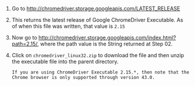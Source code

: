01. Go to http://chromedriver.storage.googleapis.com/LATEST_RELEASE
02. This returns the latest release of Google ChromeDriver Executable. As of 
    when this file was written, that value is `2.15`
03. Now go to http://chromedriver.storage.googleapis.com/index.html?path=2.15/,
    where the path value is the String returned at Step 02.
04. Click on `chromedriver_linux32.zip` to download the file and then unzip the
    executable file into the parent directory.
    
        If you are using ChromeDriver Executable 2.15.*, then note that the 
        Chrome browser is only supported through version 43.0.